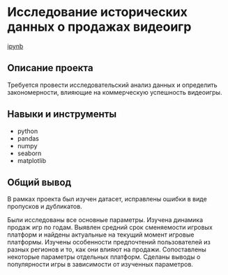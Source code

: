 # Исследование исторических данных о продажах видеоигр

[ipynb](https://github.com/rp-2023/portfolio/blob/main/videogames_analysis/videogames_analysis.ipynb)

## Описание проекта

Требуется провести исследовательский анализ данных и определить закономерности, влияющие на коммерческую успешность видеоигры.

## Навыки и инструменты

* python
* pandas
* numpy
* seaborn
* matplotlib

## Общий вывод

В рамках проекта был изучен датасет, исправлены ошибки в виде пропусков и дубликатов.

Были исследованы все основные параметры. Изучена динамика продаж игр по годам. Выявлен средний срок сменяемости игровых платформ и найдены актуальные на текущий момент игровые платформы. Изучены особенности предпочтений пользователей из разных регионов и то, как они влияют на продажи. Сопоставлены некоторые параметры отдельных платформ. Сделаны выводы о популярности игры в зависимости от изученных параметров.
